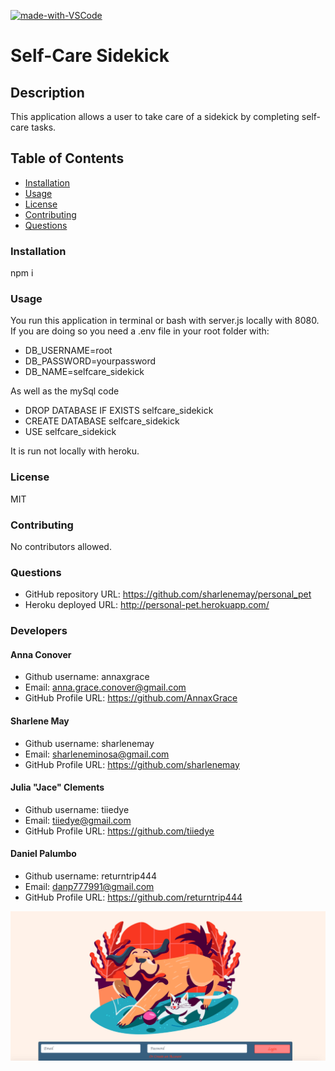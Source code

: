 
[![made-with-VSCode](https://img.shields.io/badge/Made%20with-VSCode-1f425f.svg)](https://code.visualstudio.com/)
# Self-Care Sidekick
## Description
This application allows a user to take care of a sidekick by completing self-care tasks.
## Table of Contents
* [Installation](#installation)
* [Usage](#usage)
* [License](#license)
* [Contributing](#contributing)
* [Questions](#questions)
### Installation
npm i
### Usage
You run this application in terminal or bash with server.js locally with 8080. If you are doing so you need a .env file in your root folder with:
* DB_USERNAME=root
* DB_PASSWORD=yourpassword
* DB_NAME=selfcare_sidekick

As well as the mySql code
* DROP DATABASE IF EXISTS selfcare_sidekick
* CREATE DATABASE selfcare_sidekick
* USE selfcare_sidekick

 It is run not locally with heroku.
### License
MIT
### Contributing
No contributors allowed.
### Questions
* GitHub repository URL: https://github.com/sharlenemay/personal_pet
* Heroku deployed URL: http://personal-pet.herokuapp.com/

### Developers

#### Anna Conover
* Github username: annaxgrace
* Email: anna.grace.conover@gmail.com
* GitHub Profile URL: https://github.com/AnnaxGrace

#### Sharlene May
* Github username: sharlenemay
* Email: sharleneminosa@gmail.com
* GitHub Profile URL: https://github.com/sharlenemay

#### Julia "Jace" Clements
* Github username: tiiedye
* Email: tiiedye@gmail.com
* GitHub Profile URL: https://github.com/tiiedye

#### Daniel Palumbo
* Github username: returntrip444
* Email: danp777991@gmail.com
* GitHub Profile URL: https://github.com/returntrip444


<img src="public/assets/homepageImage.png"
     alt="Screenshot of website"
     style="float: left; margin-right: 10px;" />
    